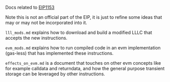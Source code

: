 Docs related to [EIP1153](https://ethereum-magicians.org/t/eip-transient-storage-opcodes/553)

Note this is not an official part of the EIP, it is just to refine some ideas that may or may not be incorporated into it.

`lll_mods.md` explains how to download and build a modified LLLC that accepts the new instructions.

`evm_mods.md` explains how to run compiled code in an evm implementation (gas-less) that has implemented these instructions.

`effects_on_evm.md` is a document that touches on other evm concepts like for example calldata and returndata, and how the general purpose transient storage can be leveraged by other instructions.
